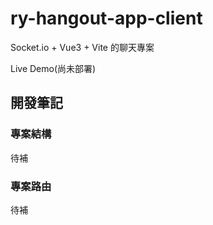 # ry-hangout-app-client

Socket.io + Vue3 + Vite 的聊天專案

Live Demo(尚未部署)

## 開發筆記

### 專案結構

待補

### 專案路由

待補
